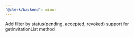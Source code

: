 ```yaml
---
'@clerk/backend': minor
---
```


Add filter by status(pending, accepted, revoked) support for getInvitationList method
